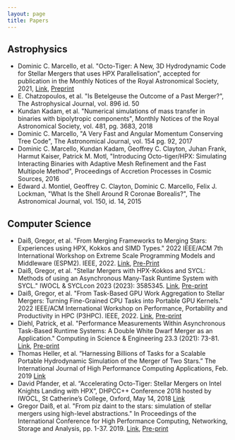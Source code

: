 ```yaml
---
layout: page
title: Papers
---
```


## Astrophysics
 
*  Dominic C. Marcello, et al. "Octo-Tiger: A New, 3D Hydrodynamic Code for Stellar Mergers that uses HPX Parallelisation", accepted for publication in the Monthly Notices of the Royal Astronomical Society, 2021, [Link](https://doi.org/10.1093/mnras/stab937), [Preprint](https://arxiv.org/abs/2101.08226)
*  E. Chatzopoulos, et al. "Is Betelgeuse the Outcome of a Past Merger?", The Astrophysical Journal, vol. 896 id. 50
*  Kundan Kadam, et al.  "Numerical simulations of mass transfer in binaries with bipolytropic components", Monthly Notices of the Royal Astronomical Society, vol. 481, pg. 3683, 2018
*  Dominic C. Marcello, "A Very Fast and Angular Momentum Conserving Tree Code", The Astronomical Journal, vol. 154 pg. 92, 2017
*  Dominic C. Marcello, Kundan Kadam, Geoffrey C. Clayton, Juhan Frank, Harmut Kaiser, Patrick M. Motl, "Introducing Octo-tiger/HPX: Simulating Interacting Binaries with Adaptive Mesh Refinement and the Fast Multipole Method", Proceedings of Accretion Processes in Cosmic Sources, 2016
*  Edward J. Montiel, Geoffrey C. Clayton, Dominic C. Marcello, Felix J. Lockman, "What Is the Shell Around R Coronae Borealis?", The Astronomical Journal, vol. 150, id. 14, 2015

## Computer Science

* Daiß, Gregor, et al. "From Merging Frameworks to Merging Stars: Experiences using HPX, Kokkos and SIMD Types." 2022 IEEE/ACM 7th International Workshop on Extreme Scale Programming Models and Middleware (ESPM2). IEEE, 2022. [Link](https://ieeexplore.ieee.org/document/10029450), [Pre-Print](https://arxiv.org/abs/2210.06439)
* Daiß, Gregor, et al. "Stellar Mergers with HPX-Kokkos and SYCL: Methods of using an Asynchronous Many-Task Runtime System with SYCL." IWOCL & SYCLcon 2023 (2023): 3585345. [Link](https://dl.acm.org/doi/10.1145/3585341.3585354), [Pre-print](https://arxiv.org/abs/2303.08058)
* Daiß, Gregor, et al. "From Task-Based GPU Work Aggregation to Stellar Mergers: Turning Fine-Grained CPU Tasks into Portable GPU Kernels." 2022 IEEE/ACM International Workshop on Performance, Portability and Productivity in HPC (P3HPC). IEEE, 2022. [Link](https://ieeexplore.ieee.org/abstract/document/10024622), [Pre-print](https://arxiv.org/abs/2210.06438)
* Diehl, Patrick, et al. "Performance Measurements Within Asynchronous Task-Based Runtime Systems: A Double White Dwarf Merger as an Application." Computing in Science & Engineering 23.3 (2021): 73-81. [Link](https://ieeexplore.ieee.org/abstract/document/9405442), [Pre-print](https://arxiv.org/abs/2102.00223)
* Thomas Heller, et al. “Harnessing Billions of Tasks for a Scalable Portable Hydrodynamic Simulation of the Merger of Two Stars.” The International Journal of High Performance Computing Applications, Feb. 2019 [Link](https://journals.sagepub.com/doi/10.1177/1094342018819744)
* David Pfander, et al. “Accelerating Octo-Tiger: Stellar Mergers on Intel Knights Landing with HPX”, DHPCC++ Conference 2018 hosted by IWOCL, St Catherine’s College, Oxford, May 14, 2018 [Link](https://dl.acm.org/citation.cfm?doid=3204919.3204938)
* Gregor Daiß, et al. "From piz daint to the stars: simulation of stellar mergers using high-level abstractions." In Proceedings of the International Conference for High Performance Computing, Networking, Storage and Analysis, pp. 1-37. 2019. [Link](https://dl.acm.org/doi/abs/10.1145/3295500.3356221), [Pre-print](https://arxiv.org/abs/1908.03121)


